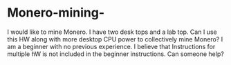 # Monero-mining-
I would like to mine Monero.  I have two desk tops and a lab top.  Can I use this HW along with more desktop CPU power to collectively mine Monero?  I am a beginner with no previous experience.   I believe that Instructions for multiple hW is not included in the beginner instructions.   Can someone help? 
